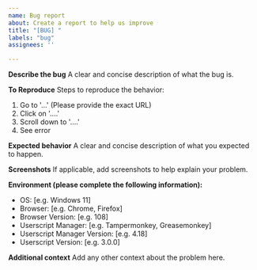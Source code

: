 ```yaml
---
name: Bug report
about: Create a report to help us improve
title: "[BUG] "
labels: "bug"
assignees: ''

---
```


**Describe the bug**
A clear and concise description of what the bug is.

**To Reproduce**
Steps to reproduce the behavior:
1. Go to '...' (Please provide the exact URL)
2. Click on '....'
3. Scroll down to '....'
4. See error

**Expected behavior**
A clear and concise description of what you expected to happen.

**Screenshots**
If applicable, add screenshots to help explain your problem.

**Environment (please complete the following information):**
 - OS: [e.g. Windows 11]
 - Browser: [e.g. Chrome, Firefox]
 - Browser Version: [e.g. 108]
 - Userscript Manager: [e.g. Tampermonkey, Greasemonkey]
 - Userscript Manager Version: [e.g. 4.18]
 - Userscript Version: [e.g. 3.0.0]

**Additional context**
Add any other context about the problem here.